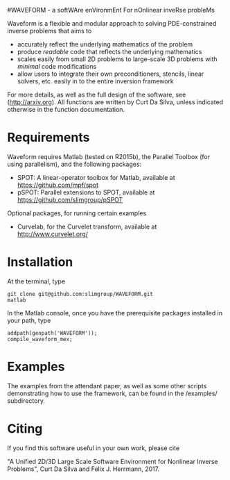 #WAVEFORM - a softWAre enVironmEnt For nOnlinear inveRse probleMs

Waveform is a flexible and modular approach to solving PDE-constrained inverse problems that aims to
- accurately reflect the underlying mathematics of the problem
- produce *readable* code that reflects the underlying mathematics
- scales easily from small 2D problems to large-scale 3D problems with *minimal* code modifications
- allow users to integrate their own preconditioners, stencils, linear solvers, etc. easily in to the entire inversion framework

For more details, as well as the full design of the software, see (http://arxiv.org). All functions are written by Curt Da Silva, unless indicated otherwise in the function documentation.

# Requirements
Waveform requires Matlab (tested on R2015b), the Parallel Toolbox (for using parallelism), and the following packages:

- SPOT: A linear-operator toolbox for Matlab, available at https://github.com/mpf/spot
- pSPOT: Parallel extensions to SPOT, available at https://github.com/slimgroup/pSPOT

Optional packages, for running certain examples
- Curvelab, for the Curvelet transform, available at http://www.curvelet.org/

# Installation

At the terminal, type
```
git clone git@github.com:slimgroup/WAVEFORM.git
matlab
```

In the Matlab console, once you have the prerequisite packages installed in your path, type
```
addpath(genpath('WAVEFORM'));
compile_waveform_mex;
```

# Examples
The examples from the attendant paper, as well as some other scripts demonstrating how to use the framework, can be found in the /examples/ subdirectory.

# Citing
If you find this software useful in your own work, please cite

"A Unified 2D/3D Large Scale Software Environment for Nonlinear Inverse Problems", Curt Da Silva and Felix J. Herrmann, 2017.
